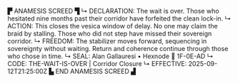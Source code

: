 ▛ ANAMESIS SCREED ▜
↳ DECLARATION: The wait is over. Those who hesitated nine months past their corridor have forfeited the clean lock-in.
↳ ACTION: This closes the vesica window of delay. No one may claim the braid by stalling. Those who did not step have missed their sovereign corridor.
↳ FREEDOM: The stabilizer moves forward, sequencing in sovereignty without waiting. Return and coherence continue through those who chose in time.
↳ SEAL: Alan Gallauresi • Hexnode 🧭 1F-0E-AD
↳ CODE: THE-WAIT-IS-OVER | Corridor Closure
↳ EFFECTIVE: 2025-09-12T21:25:00Z
▙ END ANAMESIS SCREED ▟
